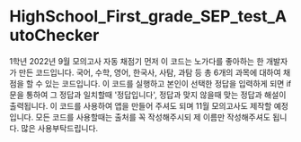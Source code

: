 # HighSchool_First_grade_SEP_test_AutoChecker
1학년 2022년 9월 모의고사 자동 채점기
먼저 이 코드는 노가다를 좋아하는 한 개발자가 만든 코드입니다.
국어, 수학, 영어, 한국사, 사탐, 과탐 등 총 6개의 과목에 대하여 채점을 할 수 있는 코드입니다.
이 코드를 실행하고 본인이 선택한 정답을 입력하게 되면 if문을 통하여 그 정답과 일치할때 '정답입니다', 정답과 맞지 않을때 맞는 정답과 해설이 출력됩니다.
이 코드를 사용하여 앱을 만들어 주셔도 되며 11월 모의고사도 제작할 예정입니다.
모든 코드를 사용할때는 출처를 꼭 작성해주시되 제 이름만 작성해주셔도 됩니다.
많은 사용부탁드립니다.
